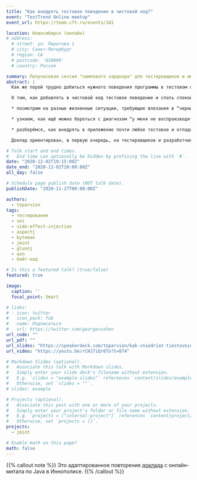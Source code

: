 ```yaml
---
title: "Как внедрять тестовое поведение в чистовой код?"
event: "TestTrend Online meetup"
event_url: https://team.cft.ru/events/181

location: Новосибирск (онлайн)
# address:
  # street: ул. Пирогова 1
  # city: Санкт-Петербург
  # region: CA
  # postcode: '630090'
  # country: Россия

summary: Получасовая сессия "лампового хардкора" для тестировщиков и им сочувствующих
abstract: |
  Как же порой трудно добиться нужного поведения программы в тестовом окружении: фейковые данные не соответствуют реальности, корявая внешняя зависимость не даёт воспроизвести проблемный кейс, а вездесущая безопасность постоянно ставит палки в колёса… И хотя для всех этих проблем есть какие-то внешние решения, в идеале все такие проблемы можно было бы устранить прямо внутри приложения. Но разве можно лезть внутрь “черного ящика”? Можно! Если осторожно :wink:

  О том, как добавлять в чистовой код тестовое поведение и спать спокойно, мы и поговорим в докладе:

  * посмотрим на разные жизненные ситуации, требующие влезания в “черный ящик”;

  * узнаем, как ещё можно бороться с диагнозом “у меня не воспроизводится”, когда больше ничего не помогает;

  * разберёмся, как внедрять в приложение почти любое тестовое и отладочное поведение, но при этом не пачкать репозиторий грязными хаками и даже не пересобирать само приложение.

  Доклад ориентирован, в первую очередь, на тестировщиков и разработчиков серверных и настольных приложений на Java, но может быть интересен и другим специалистам.

# Talk start and end times.
#   End time can optionally be hidden by prefixing the line with `#`.
date: "2020-12-02T19:15:00Z"
date_end: "2020-12-02T20:00:00Z"
all_day: false

# Schedule page publish date (NOT talk date).
publishDate: "2020-11-27T00:00:00Z"

authors:
  - toparvion
tags:
  - тестирование
  - sei
  - side-effect-injection
  - aspectj
  - byteman
  - jmint
  - gluonj
  - аоп
  - байт-код

# Is this a featured talk? (true/false)
featured: true

image:
  caption: ''
  focal_point: Smart

# links:
# - icon: twitter
#   icon_pack: fab
#   name: Подписаться
#   url: https://twitter.com/georgecushen
url_code: ""
url_pdf: ""
url_slides: "https://speakerdeck.com/toparvion/kak-vniedriat-tiestovoie-poviedieniie-v-chistovoi-kod"
url_video: "https://youtu.be/rCHJ7iQr6To?t=874"

# Markdown Slides (optional).
#   Associate this talk with Markdown slides.
#   Simply enter your slide deck's filename without extension.
#   E.g. `slides = "example-slides"` references `content/slides/example-slides.md`.
#   Otherwise, set `slides = ""`.
# slides: example

# Projects (optional).
#   Associate this post with one or more of your projects.
#   Simply enter your project's folder or file name without extension.
#   E.g. `projects = ["internal-project"]` references `content/project/deep-learning/index.md`.
#   Otherwise, set `projects = []`.
projects:
  - jmint

# Enable math on this page?
math: false
---
```

{{% callout note %}}
Это адаптированное повторение [доклада](/talk/2020/inno-java-meetup-online/) с&nbsp;онлайн-митапа по&nbsp;Java в&nbsp;Иннополисе.
{{% /callout %}}
